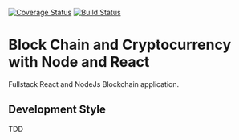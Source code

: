[![Coverage Status](https://coveralls.io/repos/github/tebieto/cryptochain/badge.svg?branch=develop)](https://coveralls.io/github/tebieto/cryptochain?branch=develop) [![Build Status](https://travis-ci.com/tebieto/cryptochain.svg?branch=develop)](https://travis-ci.com/tebieto/cryptochain)

# Block Chain and Cryptocurrency with Node and React
Fullstack React and NodeJs Blockchain application.

## Development Style
TDD